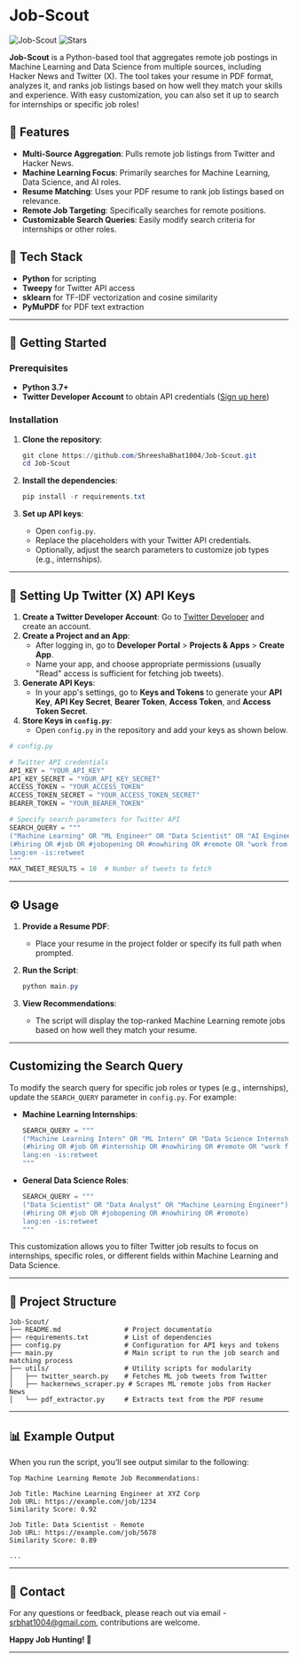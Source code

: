 # Job-Scout

![Job-Scout](https://img.shields.io/badge/remote-jobs-brightgreen) ![Stars](https://img.shields.io/github/stars/shreeshabhat1004/Job-Scout)

**Job-Scout** is a Python-based tool that aggregates remote job postings in Machine Learning and Data Science from multiple sources, including Hacker News and Twitter (X). The tool takes your resume in PDF format, analyzes it, and ranks job listings based on how well they match your skills and experience. With easy customization, you can also set it up to search for internships or specific job roles!

## 🌟 Features
- **Multi-Source Aggregation**: Pulls remote job listings from Twitter and Hacker News.
- **Machine Learning Focus**: Primarily searches for Machine Learning, Data Science, and AI roles.
- **Resume Matching**: Uses your PDF resume to rank job listings based on relevance.
- **Remote Job Targeting**: Specifically searches for remote positions.
- **Customizable Search Queries**: Easily modify search criteria for internships or other roles.

## 🔧 Tech Stack
- **Python** for scripting
- **Tweepy** for Twitter API access
- **sklearn** for TF-IDF vectorization and cosine similarity
- **PyMuPDF** for PDF text extraction

---

## 🚀 Getting Started

### Prerequisites

- **Python 3.7+**
- **Twitter Developer Account** to obtain API credentials ([Sign up here](https://developer.twitter.com/en))

### Installation

1. **Clone the repository**:
   ```powershell
   git clone https://github.com/ShreeshaBhat1004/Job-Scout.git
   cd Job-Scout
   ```

2. **Install the dependencies**:
   ```powershell
   pip install -r requirements.txt
   ```

3. **Set up API keys**:
   - Open `config.py`.
   - Replace the placeholders with your Twitter API credentials.
   - Optionally, adjust the search parameters to customize job types (e.g., internships).

---

## 🔑 Setting Up Twitter (X) API Keys

1. **Create a Twitter Developer Account**: Go to [Twitter Developer](https://developer.twitter.com/en) and create an account.
2. **Create a Project and an App**:
   - After logging in, go to **Developer Portal** > **Projects & Apps** > **Create App**.
   - Name your app, and choose appropriate permissions (usually "Read" access is sufficient for fetching job tweets).
3. **Generate API Keys**:
   - In your app's settings, go to **Keys and Tokens** to generate your **API Key**, **API Key Secret**, **Bearer Token**, **Access Token**, and **Access Token Secret**.
4. **Store Keys in `config.py`**:
   - Open `config.py` in the repository and add your keys as shown below.

```python
# config.py

# Twitter API credentials
API_KEY = "YOUR_API_KEY"
API_KEY_SECRET = "YOUR_API_KEY_SECRET"
ACCESS_TOKEN = "YOUR_ACCESS_TOKEN"
ACCESS_TOKEN_SECRET = "YOUR_ACCESS_TOKEN_SECRET"
BEARER_TOKEN = "YOUR_BEARER_TOKEN"

# Specify search parameters for Twitter API
SEARCH_QUERY = """
("Machine Learning" OR "ML Engineer" OR "Data Scientist" OR "AI Engineer" OR "Deep Learning") 
(#hiring OR #job OR #jobopening OR #nowhiring OR #remote OR "work from home") 
lang:en -is:retweet
"""
MAX_TWEET_RESULTS = 10  # Number of tweets to fetch
```

---

## ⚙️ Usage

1. **Provide a Resume PDF**:
   - Place your resume in the project folder or specify its full path when prompted.

2. **Run the Script**:
   ```powershell
   python main.py
   ```

3. **View Recommendations**:
   - The script will display the top-ranked Machine Learning remote jobs based on how well they match your resume.

---

## Customizing the Search Query

To modify the search query for specific job roles or types (e.g., internships), update the `SEARCH_QUERY` parameter in `config.py`. For example:

- **Machine Learning Internships**:
   ```python
   SEARCH_QUERY = """
   ("Machine Learning Intern" OR "ML Intern" OR "Data Science Internship" OR "AI Intern") 
   (#hiring OR #job OR #internship OR #nowhiring OR #remote OR "work from home") 
   lang:en -is:retweet
   """
   ```

- **General Data Science Roles**:
   ```python
   SEARCH_QUERY = """
   ("Data Scientist" OR "Data Analyst" OR "Machine Learning Engineer") 
   (#hiring OR #job OR #jobopening OR #nowhiring OR #remote) 
   lang:en -is:retweet
   """
   ```

This customization allows you to filter Twitter job results to focus on internships, specific roles, or different fields within Machine Learning and Data Science.

---

## 📁 Project Structure

```
Job-Scout/
├── README.md                # Project documentatio
├── requirements.txt         # List of dependencies
├── config.py                # Configuration for API keys and tokens
├── main.py                  # Main script to run the job search and matching process
├── utils/                   # Utility scripts for modularity
│   ├── twitter_search.py    # Fetches ML job tweets from Twitter
│   ├── hackernews_scraper.py # Scrapes ML remote jobs from Hacker News
│   └── pdf_extractor.py     # Extracts text from the PDF resume
```

---

## 📊 Example Output

When you run the script, you’ll see output similar to the following:

```plaintext
Top Machine Learning Remote Job Recommendations:

Job Title: Machine Learning Engineer at XYZ Corp
Job URL: https://example.com/job/1234
Similarity Score: 0.92

Job Title: Data Scientist - Remote
Job URL: https://example.com/job/5678
Similarity Score: 0.89

...
```

---

## 💬 Contact

For any questions or feedback, please reach out via email - srbhat1004@gmail.com, contributions are welcome.

**Happy Job Hunting! 🚀**

---
